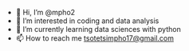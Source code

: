 - 👋 Hi, I’m @mpho2
- 👀 I’m interested in coding and data analysis
- 🌱 I’m currently learning data sciences with python
- 📫 How to reach me tsotetsimpho17@gmail.com

<!---
mpho2/mpho2 is a ✨ special ✨ repository because its `README.md` (this file) appears on your GitHub profile.
You can click the Preview link to take a look at your changes.
--->
